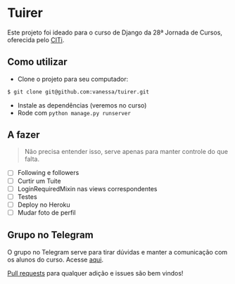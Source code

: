 # Tuirer
Este projeto foi ideado para o curso de Django da 28ª Jornada de Cursos, oferecida pelo [CITi](https://github.com/citi-ufpe).

## Como utilizar
* Clone o projeto para seu computador:
```bash
$ git clone git@github.com:vanessa/tuirer.git 
```
* Instale as dependências (veremos no curso)
* Rode com `python manage.py runserver`

## A fazer
> Não precisa entender isso, serve apenas para manter controle do que falta.
- [ ] Following e followers
- [ ] Curtir um Tuite
- [ ] LoginRequiredMixin nas views correspondentes
- [ ] Testes
- [ ] Deploy no Heroku
- [ ] Mudar foto de perfil

## Grupo no Telegram
O grupo no Telegram serve para tirar dúvidas e manter a comunicação com os alunos do curso. Acesse [aqui](https://t.me/djangojc).

[Pull requests](https://yangsu.github.io/pull-request-tutorial/) para qualquer adição e issues são bem vindos!
